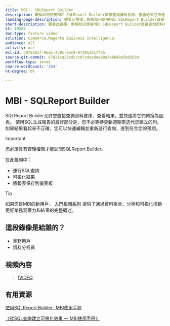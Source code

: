 ```yaml
---
title: MBI - SQLReport Builder
description: 瞭解如何使用MBI SQLReport Builder直接查詢資料倉庫、查看結果並快速將結果轉換為圖表。
landing-page-description: 觀看此視頻，瞭解如何使用MBI SQLReport Builder直接查詢資料倉庫、查看結果並快速將它們轉換為圖表。
short-description: 觀看此視頻，瞭解如何使用MBI SQLReport Builder直接查詢資料倉庫、查看結果並快速將它們轉換為圖表。
kt: 10288
doc-type: feature video
solution: Commerce,Magento Business Intelligence
audience: all
activity: use
exl-id: 3976a91f-96d1-439c-a3c9-973051d17f36
source-git-commit: 67d21ca23cdccc87cdeed4a08a3ebb48e5bd1030
workflow-type: tm+mt
source-wordcount: '254'
ht-degree: 0%

---
```


# MBI - SQLReport Builder

SQLReport Builder允許您直接查詢資料倉庫、查看結果，並快速將它們轉換為圖表。 使用SQL生成報告的最好部分是，您不必等待更新週期來迭代您建立的列。 如果結果看起來不正確，您可以快速編輯並重新運行查詢，直到符合您的預期。

>[!IMPORTANT]
>
>您必須具有管理權限才能訪問SQLReport Builder。

在此視頻中：

- 運行SQL查詢
- 可視化結果
- 將報表保存到儀表板

>[!TIP]
>
>如果您是MBI的新用戶， [入門視頻系列](1-overview.md) 提供了通過資料聚合、分析和可視化推動更好業務洞察力和結果的完整概述。

## 這段錄像是給誰的？

- 業務用戶
- 資料分析員

## 視頻內容

>[!VIDEO](https://video.tv.adobe.com/v/342406?quality=12&learn=on)

## 有用資源

[使用SQLReport Builder- MBI使用手冊](https://experienceleague.adobe.com/docs/commerce-business-intelligence/mbi/analyze/sql/sql-rpt-bldr.html)

[《從SQL查詢建立可視化效果 — MBI使用手冊》](https://experienceleague.adobe.com/docs/commerce-business-intelligence/mbi/tutorials/create-visuals-from-sql.html)
